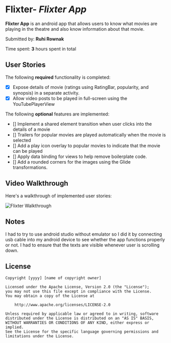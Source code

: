 # Flixter- *Flixter App*


**Flixter App** is an android app that allows users to know what movies are playing in the theatre and also know information about that movie. 

Submitted by: **Ruhi Rownak**

Time spent: **3** hours spent in total

## User Stories

The following **required** functionality is completed:

* [x] Expose details of movie (ratings using RatingBar, popularity, and synopsis) in a separate activity.
* [x] Allow video posts to be played in full-screen using the YouTubePlayerView

The following **optional** features are implemented:

* [] Implement a shared element transition when user clicks into the details of a movie
* [] Trailers for popular movies are played automatically when the movie is selected
* [] Add a play icon overlay to popular movies to indicate that the movie can be played
* [] Apply data binding for views to help remove boilerplate code.
* [] Add a rounded corners for the images using the Glide transformations.

## Video Walkthrough

Here's a walkthrough of implemented user stories:

<img src='Walkthrough2.gif' title='Flixter Walkthrough' width='' alt='Flixter Walkthrough' />


## Notes

I had to try to use android studio without emulator so I did it by connecting usb cable into my android device to see whether the app functions properly or not. I had to ensure that the texts are visible whenever user is scrolling down.

## License

    Copyright [yyyy] [name of copyright owner]

    Licensed under the Apache License, Version 2.0 (the "License");
    you may not use this file except in compliance with the License.
    You may obtain a copy of the License at

        http://www.apache.org/licenses/LICENSE-2.0

    Unless required by applicable law or agreed to in writing, software
    distributed under the License is distributed on an "AS IS" BASIS,
    WITHOUT WARRANTIES OR CONDITIONS OF ANY KIND, either express or implied.
    See the License for the specific language governing permissions and
    limitations under the License.
